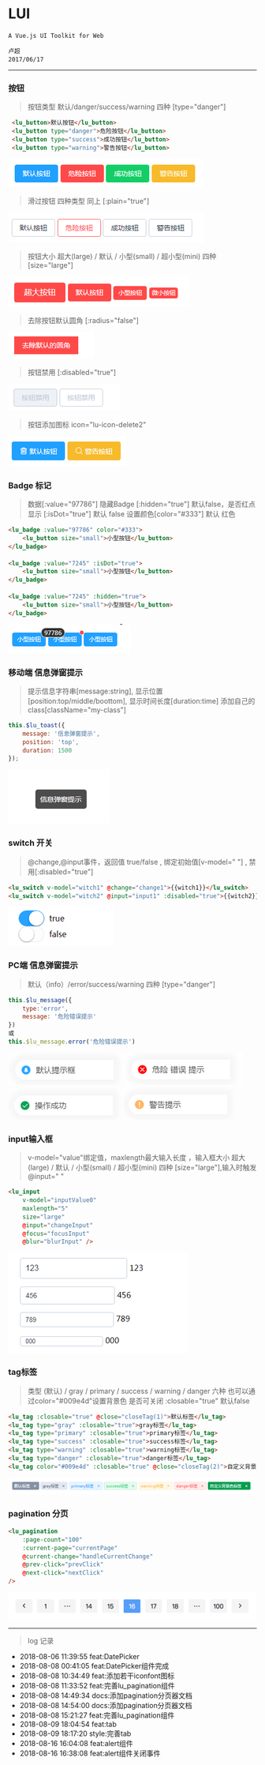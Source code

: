 # LUI

	A Vue.js UI Toolkit for Web

`卢超`<br />`2017/06/17`
****

### 按钮

>按钮类型 默认/danger/success/warning 四种 [type="danger"]

```html
 <lu_button>默认按钮</lu_button>
 <lu_button type="danger">危险按钮</lu_button>
 <lu_button type="success">成功按钮</lu_button>
 <lu_button type="warning">警告按钮</lu_button>
```

<img src="./static/img/button-1.png" />

>滑过按钮 四种类型 同上 [:plain="true"]

<img src="./static/img/button-2.png" />

>按钮大小 超大(large) / 默认 / 小型(small) / 超小型(mini) 四种 [size="large"]

<img src="./static/img/button-3.png" />

>去除按钮默认圆角 [:radius="false"]

<img src="./static/img/button-4.png" />

>按钮禁用 [:disabled="true"]

<img src="./static/img/button-5.png" />

>按钮添加图标 icon="lu-icon-delete2"

<img src="./static/img/button-6.png" />

### Badge 标记

>数据[:value="97786"] 隐藏Badge [:hidden="true"] 默认false，是否红点显示 [:isDot="true"] 默认 false 设置颜色[color="#333"] 默认 红色

```html
<lu_badge :value="97786" color="#333">
    <lu_button size="small">小型按钮</lu_button>
</lu_badge>

<lu_badge :value="7245" :isDot="true">
    <lu_button size="small">小型按钮</lu_button>
</lu_badge>

<lu_badge :value="7245" :hidden="true">
    <lu_button size="small">小型按钮</lu_button>
</lu_badge>
```

<img src="./static/img/badge-1.png" />

### 移动端 信息弹窗提示

>提示信息字符串[message:string], 显示位置[position:top/middle/boottom], 显示时间长度[duration:time] 添加自己的class[className="my-class"]

```javascript
this.$lu_toast({
	message: '信息弹窗提示',
	position: 'top',
	duration: 1500
});
```

<img src="./static/img/toast-1.png" />

### switch 开关

>@change,@input事件，返回值 true/false , 绑定初始值[v-model=" "] , 禁用[:disabled="true"]

```html
<lu_switch v-model="witch1" @change="change1">{{witch1}}</lu_switch>
<lu_switch v-model="witch2" @input="input1" :disabled="true">{{witch2}}</lu_switch>
```

<img src="./static/img/switch-1.png" />

### PC端 信息弹窗提示

>默认（info）/error/success/warning 四种 [type="danger"]

```javascript
this.$lu_message({
    type:'error',
    message: '危险错误提示'
})
或
this.$lu_message.error('危险错误提示')
```

<img src="./static/img/message-1.png" />
<img src="./static/img/message-2.png" />
<img src="./static/img/message-3.png" />
<img src="./static/img/message-4.png" />

### input输入框

>v-model="value"绑定值，maxlength最大输入长度 ，输入框大小 超大(large) / 默认 / 小型(small) / 超小型(mini) 四种 [size="large"],输入时触发@input=" "

```html
<lu_input 
    v-model="inputValue0" 
    maxlength="5" 
    size="large" 
    @input="changeInput"
    @focus="focusInput"
    @blur="blurInput" />
```

<img src="./static/img/input-1.png" />

### tag标签

>类型 (默认) / gray / primary / success / warning / danger 六种 也可以通过color="#009e4d"设置背景色 是否可关闭 :closable="true" 默认false

```html
<lu_tag :closable="true" @close="closeTag(1)">默认标签</lu_tag>
<lu_tag type="gray" :closable="true">gray标签</lu_tag>
<lu_tag type="primary" :closable="true">primary标签</lu_tag>
<lu_tag type="success" :closable="true">success标签</lu_tag>
<lu_tag type="warning" :closable="true">warning标签</lu_tag>
<lu_tag type="danger" :closable="true">danger标签</lu_tag>
<lu_tag color="#009e4d" :closable="true" @close="closeTag(2)">自定义背景色标签</lu_tag>
```

<img src="./static/img/tag-1.png" />

### pagination 分页

```html
<lu_pagination 
    :page-count="100" 
    :current-page="currentPage" 
    @current-change="handleCurrentChange"
    @prev-click="prevClick"
    @next-click="nextClick"
/>
```

<img src="./static/img/pagination-1.png" />

****

> log 记录

* 2018-08-06 11:39:55 feat:DatePicker
* 2018-08-08 00:41:05 feat:DatePicker组件完成
* 2018-08-08 10:34:49 feat:添加若干iconfont图标
* 2018-08-08 11:33:52 feat:完善lu_pagination组件
* 2018-08-08 14:49:34 docs:添加pagination分页器文档
* 2018-08-08 14:54:00 docs:添加pagination分页器文档
* 2018-08-08 15:21:27 feat:完善lu_pagination组件
* 2018-08-09 18:04:54 feat:tab
* 2018-08-09 18:17:20 style:完善tab
* 2018-08-16 16:04:08 feat:alert组件
* 2018-08-16 16:38:08 feat:alert组件关闭事件
